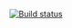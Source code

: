 [![Build status](https://ci.appveyor.com/api/projects/status/78xfq2ho8ur99ytn/branch/main?svg=true)](https://ci.appveyor.com/project/Julia33483/seleniumselenide/branch/main)
